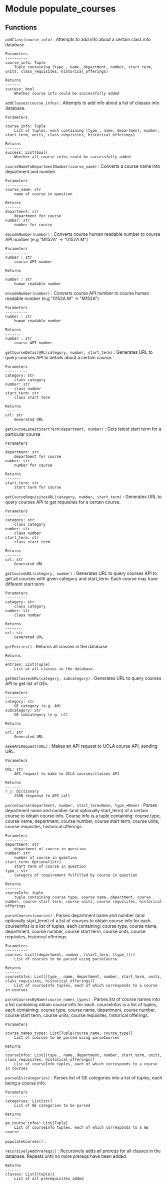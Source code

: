 Module populate_courses
=======================

Functions
---------

    
`addClass(course_info)`
:   Attempts to add info about a certain class into database.
    
    Parameters
    ----------
    course_info: Tuple
        Tuple containing (type_, name, department, number, start_term, units, class_requisites, historical_offerings)
    
    Returns
    -------
    success: bool
        Whether course info could be successfully added

    
`addClasses(course_infos)`
:   Attempts to add info about a list of classes into database.
    
    Parameters
    ----------
    course_info: Tuple
        List of tuples, each containing (type_, name, department, number, start_term, units, class_requisites, historical_offerings)
    
    Returns
    -------
    success: List[bool]
        Whether all course infos could be successfully added

    
`courseNameToDepartmentNumber(course_name)`
:   Converts a course name into department and number.
    
    Parameters
    ----------
    course_name: str
        name of course in question
    
    Returns
    -------
    department: str
        department for course
    number: str
        number for course

    
`decodeNumber(number)`
:   Converts course human readable number to course API number (e.g "M152A" -> "0152A M")
    
    Parameters
    ----------
    number : str
        course API number
    
    Returns
    -------
    number : str
        human readable number

    
`encodeNumber(number)`
:   Converts course API number to course human readable number (e.g "0152A M" -> "M152A")
    
    Parameters
    ----------
    number : str
        human readable number
    
    Returns
    -------
    number : str
        course API number

    
`getCourseDetailURL(category, number, start_term)`
:   Generates URL to query courses API to details about a certain course.
    
    Parameters
    ----------
    category: str
        class category
    number: str
        class number
    start_term: str
        class start term
    
    Returns
    -------
    url: str
        Generated URL

    
`getCourseLatestStartTerm(department, number)`
:   Gets latest start term for a particular course
    
    Parameters
    ----------
    department: str
        department for course
    number: str
        number for course
    
    Returns
    -------
    start_term: str
        start term for course

    
`getCourseRequisitesURL(category, number, start_term)`
:   Generates URL to query courses API to get requisites for a certain course.
    
    Parameters
    ----------
    category: str
        class category
    number: str
        class number
    start_term: str
        class start term
    
    Returns
    -------
    url: str
        Generated URL

    
`getCourseURL(category, number)`
:   Generates URL to query courses API to get all courses with given category and start_term.
    Each course may have different start term.
    
    Parameters
    ----------
    category: str
        class category
    number: str
        class number
    
    Returns
    -------
    url: str
        Generated URL

    
`getEntries()`
:   Returns all classes in the database
    
    Returns
    -------
    entries: List[Tuple]
        List of all classes in the database.

    
`getGEClassesURL(category, subcategory)`
:   Generates URL to query courses API to get list of GEs.
    
    Parameters
    ----------
    category: str
        GE category (e.g. AH)
    subcategory: str
        GE subcategory (e.g. LC)
    
    Returns
    -------
    url: str
        Generated URL

    
`makeAPIRequest(URL)`
:   Makes an API request to UCLA course API, sending URL.
    
    Parameters
    ----------
    URL: str
        API request to make to UCLA courses/classes API
    
    Returns
    -------
    r_j: Dictionary
        JSON response to API call

    
`parseCourse(department, number, start_term=None, type_=None)`
:   Parses department name and number (and optionally start_term) of a certain course to obtain course info.
    Course info is a tuple containing: course type, course name, department, course number, course start term, course units, course requisites, historical offerings
    
    Parameters
    ----------
    department: str
        department of course in question
    number: str
        number of course in question
    start_term: Optional[str]
        start term of course in question
    type_: str
        category of requirement fulfilled by course in question
    
    Returns
    -------
    courseInfo: tuple
        tuple containing course type, course name, department, course number, course start term, course units, course requisites, historical offerings

    
`parseCourses(courses)`
:   Parses department name and number (and optionally start_term) of a list of courses to obtain course info for each.
    courseInfos is a list of tuples, each containing: course type, course name, department, course number, course start term, course units, course requisites, historical offerings.
    
    Parameters
    ----------
    courses: List[(department, number, [start_term, [type_]])]
        List of courses to be parsed using parseCourse
    
    Returns
    -------
    courseInfos: List[(type_, name, department, number, start_term, units, class_requisites, historical_offerings)]
        List of courseInfo tuples, each of which corresponds to a course in courses

    
`parseCoursesByName(course_names_types)`
:   Parses list of course names into a list containing obtain course info for each.
    courseInfos is a list of tuples, each containing: course type, course name, department, course number, course start term, course units, course requisites, historical offerings.
    
    Parameters
    ----------
    course_names_types: List[Tuple(course_name, course_type)]
        List of courses to be parsed using parseCourses
    
    Returns
    -------
    courseInfos: List[(type_, name, department, number, start_term, units, class_requisites, historical_offerings)]
        List of courseInfo tuples, each of which corresponds to a course in courses

    
`parseGEs(categories)`
:   Parses list of GE categories into a list of tuples, each being a course info.
    
    Parameters
    ----------
    categories: List[str]
        List of GE categories to be parsed
    
    Returns
    -------
    ge_course_infos: List[Tuple]
        List of courseInfo tuples, each of which corresponds to a GE course

    
`populateCourses()`
:   

    
`recursivelyAddPrereqs()`
:   Recursively adds all prereqs for all classes in the database. Repeats until no more prereqs have been added.
    
    Returns
    -------
    classes: List[(tuple)]
        List of all prerequisites added